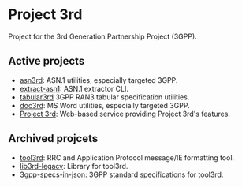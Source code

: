# Project 3rd

Project for the 3rd Generation Partnership Project (3GPP).

## Active projects

- [asn3rd]: ASN.1 utilities, especially targeted 3GPP.
- [extract-asn1]: ASN.1 extractor CLI.
- [tabular3rd] 3GPP RAN3 tabular specification utilities.
- [doc3rd]: MS Word utilities, especially targeted 3GPP.
- [Project 3rd]: Web-based service providing Project 3rd's features.

[asn3rd]: https://github.com/proj3rd/asn3rd
[extract-asn1]: https://github.com/proj3rd/extract-asn1
[tabular3rd]: https://github.com/proj3rd/tabular3rd
[doc3rd]: https://github.com/proj3rd/doc3rd
[Project 3rd]: https://proj3rd.github.io

## Archived projcets

- [tool3rd]: RRC and Application Protocol message/IE formatting tool.
- [lib3rd-legacy]: Library for tool3rd.
- [3gpp-specs-in-json]: 3GPP standard specifications for tool3rd.

[tool3rd]: https://github.com/proj3rd/tool3rd
[lib3rd-legacy]: https://github.com/proj3rd/lib3rd
[3gpp-specs-in-json]: https://github.com/proj3rd/3gpp-specs-in-json
